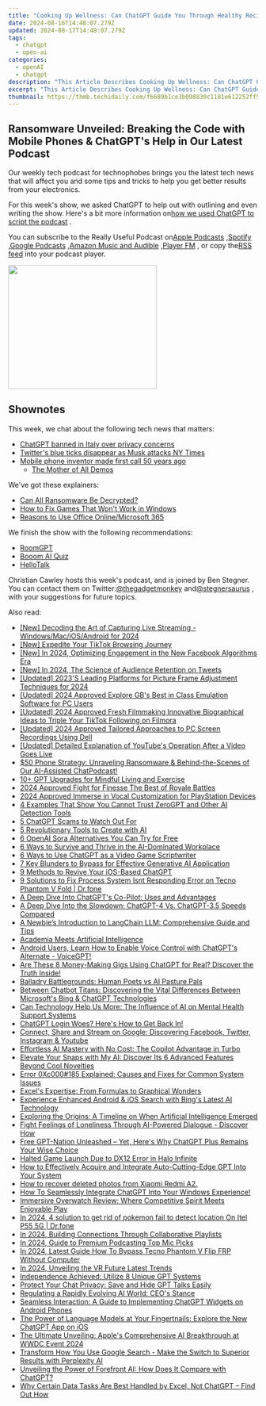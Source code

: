 ```yaml
---
title: "Cooking Up Wellness: Can ChatGPT Guide You Through Healthy Recipes?"
date: 2024-08-16T14:48:07.279Z
updated: 2024-08-17T14:48:07.279Z
tags:
  - chatgpt
  - open-ai
categories:
  - openAI
  - chatgpt
description: "This Article Describes Cooking Up Wellness: Can ChatGPT Guide You Through Healthy Recipes?"
excerpt: "This Article Describes Cooking Up Wellness: Can ChatGPT Guide You Through Healthy Recipes?"
thumbnail: https://thmb.techidaily.com/f6689b1ce3b098830c1181e612252ff5b928460b4d7d4122dbd300e015bd5d6c.jpg
---
```


## Ransomware Unveiled: Breaking the Code with Mobile Phones & ChatGPT's Help in Our Latest Podcast

 Our weekly tech podcast for technophobes brings you the latest tech news that will affect you and some tips and tricks to help you get better results from your electronics.

 For this week's show, we asked ChatGPT to help out with outlining and even writing the show. Here's a bit more information on[how we used ChatGPT to script the podcast](https://www.makeuseof.com/i-used-chatgpt-to-script-a-podcast-heres-what-happened/) .

 You can subscribe to the Really Useful Podcast on[Apple Podcasts](https://podcasts.apple.com/gb/podcast/the-really-useful-podcast/id1437847131?mt=2) ,[Spotify](https://open.spotify.com/show/283gDxLd6OTNEpRq6tN7ha) ,[Google Podcasts](https://www.google.com/podcasts?feed=aHR0cHM6Ly9hbmNob3IuZm0vcy8zMWJlNDcwL3BvZGNhc3QvcnNz) ,[Amazon Music and Audible](https://music.amazon.co.uk/podcasts/20ab73d4-5da2-46c7-a17f-dc6eb39bdb48/The-Really-Useful-Podcast) ,[Player FM](https://player.fm/series/the-really-useful-podcast-2491856) , or copy the[RSS feed](https://feeds.transistor.fm/the-really-useful-podcast) into your podcast player.

<!-- affiliate ads begin -->
<a href="https://bluettius.sjv.io/c/5597632/2027209/17108" target="_top" id="2027209"><img src="//a.impactradius-go.com/display-ad/17108-2027209" border="0" alt="" width="300" height="250"/></a><img height="0" width="0" src="https://imp.pxf.io/i/5597632/2027209/17108" style="position:absolute;visibility:hidden;" border="0" />
<!-- affiliate ads end -->
## Shownotes

This week, we chat about the following tech news that matters:

* [ChatGPT banned in Italy over privacy concerns](https://www.bbc.co.uk/news/technology-65139406)
* [Twitter's blue ticks disappear as Musk attacks NY Times](https://www.bbc.co.uk/news/technology-65156216)
* [Mobile phone inventor made first call 50 years ago](https://www.bbc.co.uk/news/technology-65112048)  
  * [The Mother of All Demos](https://www.youtube.com/watch?v=B6rKUf9DWRI)

We've got these explainers:

* [Can All Ransomware Be Decrypted?](https://www.makeuseof.com/can-all-ransomware-be-decrypted/)
* [How to Fix Games That Won't Work in Windows](https://www.makeuseof.com/fix-games-not-working-windows/)
* [Reasons to Use Office Online/Microsoft 365](https://www.makeuseof.com/tag/dont-pay-word-5-reasons-use-office-online/)

We finish the show with the following recommendations:

* [RoomGPT](http://https://www.roomgpt.io/)
* [Booom AI Quiz](https://booom.ai/)
* [HelloTalk](https://www.hellotalk.com/?lang=en)

 Christian Cawley hosts this week's podcast, and is joined by Ben Stegner. You can contact them on Twitter:[@thegadgetmonkey](https://twitter.com/thegadgetmonkey) and[@stegnersaurus](https://twitter.com/stegnersaurus) , with your suggestions for future topics.


<ins class="adsbygoogle"
     style="display:block"
     data-ad-format="autorelaxed"
     data-ad-client="ca-pub-7571918770474297"
     data-ad-slot="1223367746"></ins>



<ins class="adsbygoogle"
     style="display:block"
     data-ad-client="ca-pub-7571918770474297"
     data-ad-slot="8358498916"
     data-ad-format="auto"
     data-full-width-responsive="true"></ins>

<span class="atpl-alsoreadstyle">Also read:</span>
<div><ul>
<li><a href="https://video-capture.techidaily.com/new-decoding-the-art-of-capturing-live-streaming-windowsmaciosandroid-for-2024/"><u>[New] Decoding the Art of Capturing Live Streaming - Windows/Mac/iOS/Android for 2024</u></a></li>
<li><a href="https://tiktok-video-recordings.techidaily.com/new-expedite-your-tiktok-browsing-journey/"><u>[New] Expedite Your TikTok Browsing Journey</u></a></li>
<li><a href="https://facebook-clips.techidaily.com/new-in-2024-optimizing-engagement-in-the-new-facebook-algorithms-era/"><u>[New] In 2024, Optimizing Engagement in the New Facebook Algorithms Era</u></a></li>
<li><a href="https://twitter-videos.techidaily.com/new-in-2024-the-science-of-audience-retention-on-tweets/"><u>[New] In 2024, The Science of Audience Retention on Tweets</u></a></li>
<li><a href="https://fox-blue.techidaily.com/updated-2023s-leading-platforms-for-picture-frame-adjustment-techniques-for-2024/"><u>[Updated] 2023'S Leading Platforms for Picture Frame Adjustment Techniques for 2024</u></a></li>
<li><a href="https://screen-mirroring-recording.techidaily.com/updated-2024-approved-explore-gbs-best-in-class-emulation-software-for-pc-users/"><u>[Updated] 2024 Approved  Explore GB's Best in Class Emulation Software for PC Users</u></a></li>
<li><a href="https://tiktok-videos.techidaily.com/updated-2024-approved-fresh-filmmaking-innovative-biographical-ideas-to-triple-your-tiktok-following-on-filmora/"><u>[Updated] 2024 Approved  Fresh Filmmaking  Innovative Biographical Ideas to Triple Your TikTok Following on Filmora</u></a></li>
<li><a href="https://screen-video-capture.techidaily.com/updated-2024-approved-tailored-approaches-to-pc-screen-recordings-using-dell/"><u>[Updated] 2024 Approved  Tailored Approaches to PC Screen Recordings Using Dell</u></a></li>
<li><a href="https://youtube-clips.techidaily.com/updated-detailed-explanation-of-youtubes-operation-after-a-video-goes-live/"><u>[Updated] Detailed Explanation of YouTube's Operation After a Video Goes Live</u></a></li>
<li><a href="https://tech-revival.techidaily.com/50-phone-strategy-unraveling-ransomware-and-behind-the-scenes-of-our-ai-assisted-chatpodcast/"><u>$50 Phone Strategy: Unraveling Ransomware & Behind-the-Scenes of Our AI-Assisted ChatPodcast!</u></a></li>
<li><a href="https://tech-revival.techidaily.com/10plus-gpt-upgrades-for-mindful-living-and-exercise/"><u>10+ GPT Upgrades for Mindful Living and Exercise</u></a></li>
<li><a href="https://on-screen-recording.techidaily.com/2024-approved-fight-for-finesse-the-best-of-royale-battles/"><u>2024 Approved  Fight for Finesse  The Best of Royale Battles</u></a></li>
<li><a href="https://article-files.techidaily.com/2024-approved-immerse-in-vocal-customization-for-playstation-devices/"><u>2024 Approved  Immerse in Vocal Customization for PlayStation Devices</u></a></li>
<li><a href="https://tech-revival.techidaily.com/4-examples-that-show-you-cannot-trust-zerogpt-and-other-ai-detection-tools/"><u>4 Examples That Show You Cannot Trust ZeroGPT and Other AI Detection Tools</u></a></li>
<li><a href="https://tech-revival.techidaily.com/5-chatgpt-scams-to-watch-out-for/"><u>5 ChatGPT Scams to Watch Out For</u></a></li>
<li><a href="https://tech-revival.techidaily.com/5-revolutionary-tools-to-create-with-ai/"><u>5 Revolutionary Tools to Create with AI</u></a></li>
<li><a href="https://tech-revival.techidaily.com/6-openai-sora-alternatives-you-can-try-for-free/"><u>6 OpenAI Sora Alternatives You Can Try for Free</u></a></li>
<li><a href="https://tech-revival.techidaily.com/6-ways-to-survive-and-thrive-in-the-ai-dominated-workplace/"><u>6 Ways to Survive and Thrive in the AI-Dominated Workplace</u></a></li>
<li><a href="https://tech-revival.techidaily.com/6-ways-to-use-chatgpt-as-a-video-game-scriptwriter/"><u>6 Ways to Use ChatGPT as a Video Game Scriptwriter</u></a></li>
<li><a href="https://tech-revival.techidaily.com/7-key-blunders-to-bypass-for-effective-generative-ai-application/"><u>7 Key Blunders to Bypass for Effective Generative AI Application</u></a></li>
<li><a href="https://tech-revival.techidaily.com/9-methods-to-revive-your-ios-based-chatgpt/"><u>9 Methods to Revive Your iOS-Based ChatGPT</u></a></li>
<li><a href="https://howto.techidaily.com/9-solutions-to-fix-process-system-isnt-responding-error-on-tecno-phantom-v-fold-drfone-by-drfone-fix-android-problems-fix-android-problems/"><u>9 Solutions to Fix Process System Isnt Responding Error on Tecno Phantom V Fold | Dr.fone</u></a></li>
<li><a href="https://tech-revival.techidaily.com/a-deep-dive-into-chatgpts-co-pilot-uses-and-advantages/"><u>A Deep Dive Into ChatGPT's Co-Pilot: Uses and Advantages</u></a></li>
<li><a href="https://tech-revival.techidaily.com/a-deep-dive-into-the-slowdown-chatgpt-4-vs-chatgpt-35-speeds-compared/"><u>A Deep Dive Into the Slowdown: ChatGPT-4 Vs. ChatGPT-3.5 Speeds Compared</u></a></li>
<li><a href="https://tech-revival.techidaily.com/a-newbies-introduction-to-langchain-llm-comprehensive-guide-and-tips/"><u>A Newbie’s Introduction to LangChain LLM: Comprehensive Guide and Tips</u></a></li>
<li><a href="https://tech-revival.techidaily.com/academia-meets-artificial-intelligence/"><u>Academia Meets Artificial Intelligence</u></a></li>
<li><a href="https://tech-revival.techidaily.com/1722185048151-android-users-learn-how-to-enable-voice-control-with-chatgpts-alternate-voicegpt/"><u>Android Users, Learn How to Enable Voice Control with ChatGPT's Alternate - VoiceGPT!</u></a></li>
<li><a href="https://tech-revival.techidaily.com/1722166008078-are-these-8-money-making-gigs-using-chatgpt-for-real-discover-the-truth-inside/"><u>Are These 8 Money-Making Gigs Using ChatGPT for Real? Discover the Truth Inside!</u></a></li>
<li><a href="https://tech-revival.techidaily.com/balladry-battlegrounds-human-poets-vs-ai-pasture-pals/"><u>Balladry Battlegrounds: Human Poets vs AI Pasture Pals</u></a></li>
<li><a href="https://tech-revival.techidaily.com/1722208066893-between-chatbot-titans-discovering-the-vital-differences-between-microsofts-bing-and-chatgpt-technologies/"><u>Between Chatbot Titans: Discovering the Vital Differences Between Microsoft's Bing & ChatGPT Technologies</u></a></li>
<li><a href="https://tech-revival.techidaily.com/can-technology-help-us-more-the-influence-of-ai-on-mental-health-support-systems/"><u>Can Technology Help Us More: The Influence of AI on Mental Health Support Systems</u></a></li>
<li><a href="https://tech-revival.techidaily.com/1722078657265-chatgpt-login-woes-heres-how-to-get-back-in/"><u>ChatGPT Login Woes? Here's How to Get Back In!</u></a></li>
<li><a href="https://win-forum.techidaily.com/connect-share-and-stream-on-google-discovering-facebook-twitter-instagram-and-youtube/"><u>Connect, Share and Stream on Google: Discovering Facebook, Twitter, Instagram & Youtube</u></a></li>
<li><a href="https://tech-revival.techidaily.com/effortless-ai-mastery-with-no-cost-the-copilot-advantage-in-turbo/"><u>Effortless AI Mastery with No Cost: The Copilot Advantage in Turbo</u></a></li>
<li><a href="https://tech-revival.techidaily.com/elevate-your-snaps-with-my-ai-discover-its-6-advanced-features-beyond-cool-novelties/"><u>Elevate Your Snaps with My AI: Discover Its 6 Advanced Features Beyond Cool Novelties</u></a></li>
<li><a href="https://technical-tips.techidaily.com/error-0xc000185-explained-causes-and-fixes-for-common-system-issues/"><u>Error 0Xc000#185 Explained: Causes and Fixes for Common System Issues</u></a></li>
<li><a href="https://tech-revival.techidaily.com/excels-expertise-from-formulas-to-graphical-wonders/"><u>Excel's Expertise: From Formulas to Graphical Wonders</u></a></li>
<li><a href="https://tech-revival.techidaily.com/1722038852214-experience-enhanced-android-and-ios-search-with-bings-latest-ai-technology/"><u>Experience Enhanced Android & iOS Search with Bing's Latest AI Technology</u></a></li>
<li><a href="https://tech-revival.techidaily.com/exploring-the-origins-a-timeline-on-when-artificial-intelligence-emerged/"><u>Exploring the Origins: A Timeline on When Artificial Intelligence Emerged</u></a></li>
<li><a href="https://tech-revival.techidaily.com/1721978972336-fight-feelings-of-loneliness-through-ai-powered-dialogue-discover-how/"><u>Fight Feelings of Loneliness Through AI-Powered Dialogue - Discover How</u></a></li>
<li><a href="https://tech-revival.techidaily.com/1721972125528-free-gpt-nation-unleashed-yet-heres-why-chatgpt-plus-remains-your-wise-choice/"><u>Free GPT-Nation Unleashed – Yet, Here's Why ChatGPT Plus Remains Your Wise Choice</u></a></li>
<li><a href="https://graphic-issues.techidaily.com/halted-game-launch-due-to-dx12-error-in-halo-infinite/"><u>Halted Game Launch Due to DX12 Error in Halo Infinite</u></a></li>
<li><a href="https://tech-revival.techidaily.com/1721841672628-how-to-effectively-acquire-and-integrate-auto-cutting-edge-gpt-into-your-system/"><u>How to Effectively Acquire and Integrate Auto-Cutting-Edge GPT Into Your System</u></a></li>
<li><a href="https://blog-min.techidaily.com/how-to-recover-deleted-photos-from-xiaomi-redmi-a2-by-fonelab-android-recover-photos/"><u>How to recover deleted photos from Xiaomi Redmi A2.</u></a></li>
<li><a href="https://tech-revival.techidaily.com/1722176238567-how-to-seamlessly-integrate-chatgpt-into-your-windows-experience/"><u>How To Seamlessly Integrate ChatGPT Into Your Windows Experience!</u></a></li>
<li><a href="https://tech-revival.techidaily.com/immersive-overwatch-review-where-competitive-spirit-meets-enjoyable-play/"><u>Immersive Overwatch Review: Where Competitive Spirit Meets Enjoyable Play</u></a></li>
<li><a href="https://android-pokemon-go.techidaily.com/in-2024-4-solution-to-get-rid-of-pokemon-fail-to-detect-location-on-itel-p55-5g-drfone-by-drfone-virtual-android/"><u>In 2024, 4 solution to get rid of pokemon fail to detect location On Itel P55 5G | Dr.fone</u></a></li>
<li><a href="https://youtube-web.techidaily.com/24-building-connections-through-collaborative-playlists/"><u>In 2024, Building Connections Through Collaborative Playlists</u></a></li>
<li><a href="https://some-knowledge.techidaily.com/in-2024-guide-to-premium-podcasting-top-mic-picks/"><u>In 2024, Guide to Premium Podcasting  Top Mic Picks</u></a></li>
<li><a href="https://bypass-frp.techidaily.com/in-2024-latest-guide-how-to-bypass-tecno-phantom-v-flip-frp-without-computer-by-drfone-android/"><u>In 2024, Latest Guide How To Bypass Tecno Phantom V Flip FRP Without Computer</u></a></li>
<li><a href="https://fox-cloud.techidaily.com/in-2024-unveiling-the-vr-future-latest-trends/"><u>In 2024, Unveiling the VR Future  Latest Trends</u></a></li>
<li><a href="https://tech-revival.techidaily.com/independence-achieved-utilize-8-unique-gpt-systems/"><u>Independence Achieved: Utilize 8 Unique GPT Systems</u></a></li>
<li><a href="https://tech-revival.techidaily.com/1722168559893-protect-your-chat-privacy-save-and-hide-gpt-talks-easily/"><u>Protect Your Chat Privacy: Save and Hide GPT Talks Easily</u></a></li>
<li><a href="https://tech-revival.techidaily.com/regulating-a-rapidly-evolving-ai-world-ceos-stance/"><u>Regulating a Rapidly Evolving AI World: CEO's Stance</u></a></li>
<li><a href="https://tech-revival.techidaily.com/seamless-interaction-a-guide-to-implementing-chatgpt-widgets-on-android-phones/"><u>Seamless Interaction: A Guide to Implementing ChatGPT Widgets on Android Phones</u></a></li>
<li><a href="https://tech-revival.techidaily.com/1722134391188-the-power-of-language-models-at-your-fingertnails-explore-the-new-chatgpt-app-on-ios/"><u>The Power of Language Models at Your Fingertnails: Explore the New ChatGPT App on iOS</u></a></li>
<li><a href="https://tech-revival.techidaily.com/the-ultimate-unveiling-apples-comprehensive-ai-breakthrough-at-wwdc-event-2024/"><u>The Ultimate Unveiling: Apple's Comprehensive AI Breakthrough at WWDC Event 2024</u></a></li>
<li><a href="https://tech-revival.techidaily.com/1722169243282-transform-how-you-use-google-search-make-the-switch-to-superior-results-with-perplexity-ai/"><u>Transform How You Use Google Search - Make the Switch to Superior Results with Perplexity AI</u></a></li>
<li><a href="https://tech-revival.techidaily.com/unveiling-the-power-of-forefront-ai-how-does-it-compare-with-chatgpt/"><u>Unveiling the Power of Forefront AI: How Does It Compare with ChatGPT?</u></a></li>
<li><a href="https://tech-revival.techidaily.com/1721992406739-why-certain-data-tasks-are-best-handled-by-excel-not-chatgpt-find-out-how/"><u>Why Certain Data Tasks Are Best Handled by Excel, Not ChatGPT – Find Out How</u></a></li>
</ul></div>
